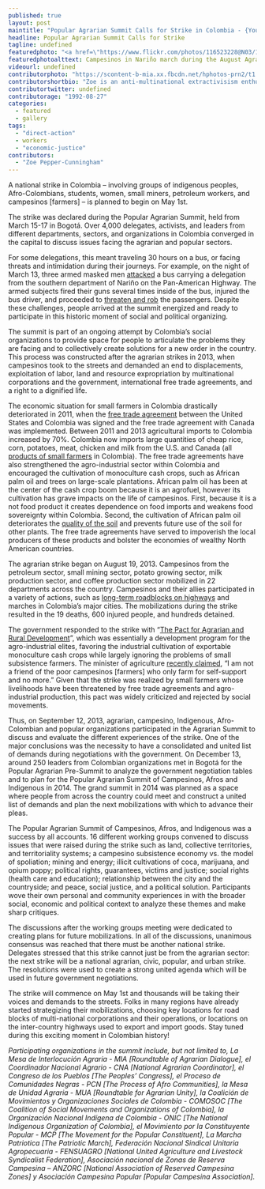 ```yaml
---
published: true
layout: post
maintitle: "Popular Agrarian Summit Calls for Strike in Colombia - {Young}ist"
headline: Popular Agrarian Summit Calls for Strike
tagline: undefined
featuredphoto: "<a href=\"https://www.flickr.com/photos/116523228@N03/13900530711\" title=\"paro agrario photo by Youngist Photos, on Flickr\"><img src=\"https://farm4.staticflickr.com/3665/13900530711_f5d7bed8f9.jpg\" width=\"320\" height=\"240\" alt=\"paro agrario photo\"></a>"
featuredphotoalttext: Campesinos in Nariño march during the August Agrarian strike.
videourl: undefined
contributorphoto: "https://scontent-b-mia.xx.fbcdn.net/hphotos-prn2/t1.0-9/1463915_2704522012627_85970789_n.jpg"
contributorshortbio: "Zoe is an anti-multinational extractivisism enthusiast and currently based in Colombia."
contributortwitter: undefined
contributorage: "1992-08-27"
categories: 
  - featured
  - gallery
tags: 
  - "direct-action"
  - workers
  - "economic-justice"
contributors: 
  - "Zoe Pepper-Cunningham"
---
```


A national strike in Colombia – involving groups of indigenous peoples, Afro-Colombians, students, women, small miners, petroleum workers, and campesinos [farmers] – is planned to begin on May 1st.

The strike was declared during the Popular Agrarian Summit, held from March 15-17 in Bogotá. Over 4,000 delegates, activists, and leaders from different departments, sectors, and organizations in Colombia converged in the capital to discuss issues facing the agrarian and popular sectors. 

<div id='galleria'></div>
<script>
// Load the classic theme
Galleria.loadTheme('/js/galleria.classic.min.js');

Galleria.configure({
    transition: 'fade',
    responsive: true,
    height: 0.800
});
// Initialize Galleria
Galleria.run('#galleria', {

 flickr: 'set:72157644066457922',
 flickrOptions: {
 sort: 'date-posted-asc'
 }

});
</script>

For some delegations, this meant traveling 30 hours on a bus, or facing threats and intimidation during their journeys. For example, on the night of March 13, three armed masked men [attacked](http://prensarural.org/spip/spip.php?article13631) a bus carrying a delegation from the southern department of Nariño on the Pan-American Highway. The armed subjects fired their guns several times inside of the bus, injured the bus driver, and proceeded to [threaten and rob](http://remapvalle.blogspot.ca/2014/03/a-diez-minutos-de-puesto-de-policia.html) the passengers. Despite these challenges, people arrived at the summit energized and ready to participate in this historic moment of social and political organizing.

The summit is part of an ongoing attempt by Colombia’s social organizations to provide space for people to articulate the problems they are facing and to collectively create solutions for a new order in the country. This process was constructed after the agrarian strikes in 2013, when campesinos took to the streets and demanded an end to displacements, exploitation of labor, land and resource expropriation by multinational corporations and the government, international free trade agreements, and a right to a dignified life.

The economic situation for small farmers in Colombia drastically deteriorated in 2011, when the [free trade agreement](http://youngist.org/mi-tierra-no-se-vende/) between the United States and Colombia was signed and the free trade agreement with Canada was implemented. Between 2011 and 2013  agricultural imports to Colombia increased by 70%. Colombia now imports large quantities of cheap rice, corn, potatoes, meat, chicken and milk from the U.S. and Canada (all [products of small farmers](http://www.telesurtv.net/articulos/2013/08/19/campesinos-arruinados-por-las-importaciones-y-politicas-del-tratado-de-libre-comercio-3155.html) in Colombia). The free trade agreements have also strengthened the agro-industrial sector within Colombia and encouraged the cultivation of monoculture cash crops, such as African palm oil and trees on large-scale plantations. African palm oil has been at the center of the cash crop boom because it is an agrofuel, however its cultivation has grave impacts on the life of campesinos.  First, because it is a not food product it creates dependence on food imports and weakens food sovereignty within Colombia. Second, the cultivation of African palm oil deteriorates the [quality of the soil](https://na.unep.net/geas/getUNEPPageWithArticleIDScript.php?article_id=73) and prevents future use of the soil for other plants. The free trade agreements have served to impoverish the local producers of these products and bolster the economies of wealthy North American countries. 

The agrarian strike began on August 19, 2013. Campesinos from the petroleum sector, small mining sector, potato growing sector, milk production sector, and coffee production sector mobilized in 22 departments across the country. Campesinos and their allies participated in a variety of actions, such as [long-term roadblocks on highways](http://www.stabroeknews.com/2013/features/in-the-diaspora/10/07/colombia-campesino-farmers-popular-strike-a-challenge-to-free-trade-agreements-ftas/) and marches in Colombia’s major cities. The mobilizations during the strike resulted in the 19 deaths, 600 injured people, and hundreds detained.  

The government responded to the strike with “[The Pact for Agrarian and Rural Development](http://colombiareports.co/colombia-govt-will-create-grand-national-pact-fix-agricultural-sector/#)”, which was essentially a development program for the agro-industrial elites, favoring the industrial cultivation of exportable monoculture cash crops while largely ignoring the problems of small subsistence farmers. The minister of agriculture [recently claimed](https://www.youtube.com/watch?v=ztppbyV06KU), “I am not a friend of the poor campesinos [farmers] who only farm for self-support and no more.” Given that the strike was realized by small farmers whose livelihoods have been threatened by free trade agreements and agro-industrial production, this pact was widely criticized and rejected by social movements. 

Thus, on September 12, 2013, agrarian, campesino, Indigenous, Afro-Colombian and popular organizations participated in the Agrarian Summit to discuss and evaluate the different experiences of the strike. One of the major conclusions was the necessity to have a consolidated and united list of demands during negotiations with the government.  On December 13, around 250 leaders from Colombian organizations met in Bogotá for the Popular Agrarian Pre-Summit to analyze the government negotiation tables and to plan for the Popular Agrarian Summit of Campesinos, Afros and Indigenous in 2014. The grand summit in 2014 was planned as a space where people from across the country could meet and construct a united list of demands and plan the next mobilizations with which to advance their pleas.

The Popular Agrarian Summit of Campesinos, Afros, and Indigenous was a success by all accounts. 16 different working groups convened to discuss issues that were raised during the strike such as land, collective territories, and territoriality systems; a campesino subsistence economy vs. the model of spoliation; mining and energy; illicit cultivations of coca, marijuana, and opium poppy; political rights, guarantees, victims and justice; social rights (health care and education); relationship between the city and the countryside; and peace, social justice, and a political solution. Participants wove their own personal and community experiences in with the broader social, economic and political context to analyze these themes and make sharp critiques.

The discussions after the working groups meeting were dedicated to creating plans for future mobilizations. In all of the discussions, unanimous consensus was reached that there must be another national strike. Delegates stressed that this strike cannot just be from the agrarian sector: the next strike will be a national agrarian, civic, popular, and urban strike. The resolutions were used to create a strong united agenda which will be used in future government negotiations.

The strike will commence on May 1st and thousands will be taking their voices and demands to the streets. Folks in many regions have already started strategizing their mobilizations, choosing key locations for road blocks of multi-national corporations and their operations, or locations on the inter-country highways used to export and import goods. Stay tuned during this exciting moment in Colombian history!

_Participating organizations in the summit include, but not limited to, La Mesa de Interlocución Agraria - MIA [Roundtable of Agrarian Dialogue], el Coordinador Nacional Agrario - CNA [National Agrarian Coordinator], el Congreso de los Pueblos [The Peoples’ Congress], el Proceso de Comunidades Negras - PCN [The Process of Afro Communities], la Mesa de Unidad Agraria - MUA [Roundtable for Agrarian Unity], la Coalición de Movimientos y Organizaciones Sociales de Colombia - COMOSOC [The Coalition of Social Movements and Organizations of Colombia], la Organización Nacional Indígena de Colombia - ONIC  [The National Indigenous Organization of Colombia], el Movimiento por la Constituyente Popular - MCP [The Movement for the Popular Constituent], La Marcha Patriotica [The Patriotic March], Federación Nacional Sindical Unitaria Agropecuaria - FENSUAGRO [National United Agriculture and Livestock Syndicalist Federation], Asociación nacional de Zonas de Reserva Campesina – ANZORC [National Association of Reserved Campesina Zones] y Asociación Campesina Popular [Popular Campesina Association]._